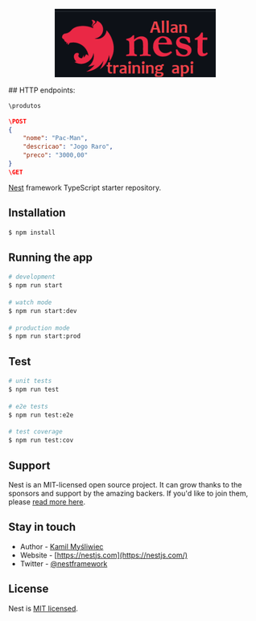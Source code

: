 <p align="center">
  <a href="http://nestjs.com/" target="blank"><img src="/image-logo.png" width="320" alt="Nest Logo" /></a>
</p>
## HTTP endpoints:

```bash
\produtos
```
```json
\POST
{
    "nome": "Pac-Man",
    "descricao": "Jogo Raro",
    "preco": "3000,00"       
}
\GET
```

[Nest](https://github.com/nestjs/nest) framework TypeScript starter repository.


## Installation

```bash
$ npm install
```

## Running the app

```bash
# development
$ npm run start

# watch mode
$ npm run start:dev

# production mode
$ npm run start:prod
```

## Test

```bash
# unit tests
$ npm run test

# e2e tests
$ npm run test:e2e

# test coverage
$ npm run test:cov
```

## Support

Nest is an MIT-licensed open source project. It can grow thanks to the sponsors and support by the amazing backers. If you'd like to join them, please [read more here](https://docs.nestjs.com/support).

## Stay in touch

- Author - [Kamil Myśliwiec](https://kamilmysliwiec.com)
- Website - [https://nestjs.com](https://nestjs.com/)
- Twitter - [@nestframework](https://twitter.com/nestframework)

## License

Nest is [MIT licensed](LICENSE).
